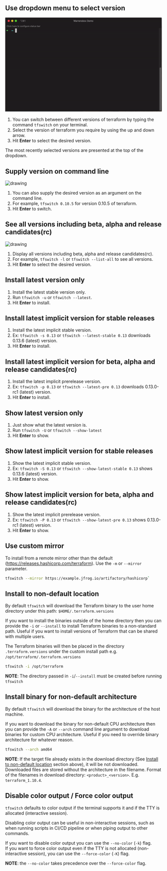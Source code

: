 <!-- markdownlint-disable MD041 -->

## Use dropdown menu to select version

![tfswitch](../static/tfswitch.gif "tfswitch")

1. You can switch between different versions of terraform by typing the command
   `tfswitch` on your terminal.
2. Select the version of terraform you require by using the up and down arrow.
3. Hit **Enter** to select the desired version.

The most recently selected versions are presented at the top of the dropdown.

## Supply version on command line

<img src="https://s3.us-east-2.amazonaws.com/kepler-images/warrensbox/tfswitch/tfswitch-v4.gif" alt="drawing" style="width: 600px;"/>

1. You can also supply the desired version as an argument on the command line.
2. For example, `tfswitch 0.10.5` for version 0.10.5 of terraform.
3. Hit **Enter** to switch.

## See all versions including beta, alpha and release candidates(rc)

<img src="https://s3.us-east-2.amazonaws.com/kepler-images/warrensbox/tfswitch/tfswitch-v5.gif" alt="drawing" style="width: 600px;"/>

1. Display all versions including beta, alpha and release candidates(rc).
2. For example, `tfswitch -l` or `tfswitch --list-all` to see all versions.
3. Hit **Enter** to select the desired version.

## Install latest version only

1. Install the latest stable version only.
2. Run `tfswitch -u` or `tfswitch --latest`.
3. Hit **Enter** to install.

## Install latest implicit version for stable releases

1. Install the latest implicit stable version.
2. Ex: `tfswitch -s 0.13` or `tfswitch --latest-stable 0.13` downloads 0.13.6
   (latest) version.
3. Hit **Enter** to install.

## Install latest implicit version for beta, alpha and release candidates(rc)

1. Install the latest implicit prerelease version.
2. Ex: `tfswitch -p 0.13` or `tfswitch --latest-pre 0.13` downloads 0.13.0-rc1
   (latest) version.
3. Hit **Enter** to install.

## Show latest version only

1. Just show what the latest version is.
2. Run `tfswitch -U` or `tfswitch --show-latest`
3. Hit **Enter** to show.

## Show latest implicit version for stable releases

1. Show the latest implicit stable version.
2. Ex: `tfswitch -S 0.13` or `tfswitch --show-latest-stable 0.13` shows 0.13.6
   (latest) version.
3. Hit **Enter** to show.

## Show latest implicit version for beta, alpha and release candidates(rc)

1. Show the latest implicit prerelease version.
2. Ex: `tfswitch -P 0.13` or `tfswitch --show-latest-pre 0.13` shows 0.13.0-rc1
   (latest) version.
3. Hit **Enter** to show.

## Use custom mirror

To install from a remote mirror other than the default
(<https://releases.hashicorp.com/terraform>). Use the `-m` or `--mirror`
parameter.

```bash
tfswitch --mirror https://example.jfrog.io/artifactory/hashicorp`
```

## Install to non-default location

By default `tfswitch` will download the Terraform binary to the user home
directory under this path: `$HOME/.terraform.versions`

If you want to install the binaries outside of the home directory then you can
provide the `-i` or `--install` to install Terraform binaries to a non-standard
path. Useful if you want to install versions of Terraform that can be shared
with multiple users.

The Terraform binaries will then be placed in the directory
`.terraform.versions` under the custom install path e.g.
`/opt/terraform/.terraform.versions`

```bash
tfswitch -i /opt/terraform
```

**NOTE**: The directory passed in `-i`/`--install` must be created before
running `tfswitch`

## Install binary for non-default architecture

By default `tfswitch` will download the binary for the architecture of the host
machine.

If you want to download the binary for non-default CPU architecture then you
can provide the `-A` or `--arch` command line argument to download binaries for
custom CPU architecture. Useful if you need to override binary architecture for
whatever reason.

```bash
tfswitch --arch amd64
```

**NOTE**: If the target file already exists in the download directory (See
[Install to non-default location](#install-to-non-default-location) section
above), it will be not downloaded. Downloaded files are stored without the
architecture in the filename. Format of the filenames in download directory:
`<product>_<version>`. E.g. `terraform_1.10.4`.

## Disable color output / Force color output

`tfswitch` defaults to color output if the terminal supports it and if the TTY
is allocated (interactive session).

Disabling color output can be useful in non-interactive sessions, such as when
running scripts in CI/CD pipeline or when piping output to other commands.

If you want to disable color output you can use the `--no-color` (`-k`) flag.  
If you want to force color output even if the TTY is not allocated
(non-interactive session), you can use the `--force-color` (`-K`) flag.

**NOTE**: the `--no-color` takes precedence over the `--force-color` flag.
